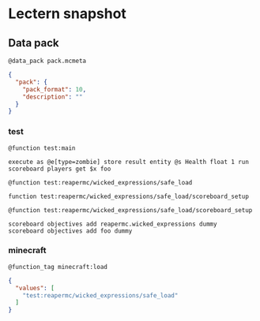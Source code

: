 # Lectern snapshot

## Data pack

`@data_pack pack.mcmeta`

```json
{
  "pack": {
    "pack_format": 10,
    "description": ""
  }
}
```

### test

`@function test:main`

```mcfunction
execute as @e[type=zombie] store result entity @s Health float 1 run scoreboard players get $x foo
```

`@function test:reapermc/wicked_expressions/safe_load`

```mcfunction
function test:reapermc/wicked_expressions/safe_load/scoreboard_setup
```

`@function test:reapermc/wicked_expressions/safe_load/scoreboard_setup`

```mcfunction
scoreboard objectives add reapermc.wicked_expressions dummy
scoreboard objectives add foo dummy
```

### minecraft

`@function_tag minecraft:load`

```json
{
  "values": [
    "test:reapermc/wicked_expressions/safe_load"
  ]
}
```

